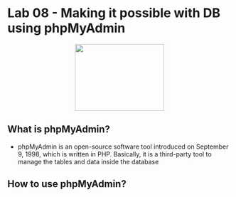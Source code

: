 # Lab 08 - Making it possible with DB using phpMyAdmin

<p align = "center">
  <img src = "https://upanh.vn-z.vn/images/2020/03/23/logo-og.png" width = "200" height = "150"/>
</p>

## What is phpMyAdmin?

* phpMyAdmin is an open-source software tool introduced on September 9, 1998, which is written in PHP. Basically, it is a third-party tool to manage the tables and data inside the database

## How to use phpMyAdmin? 
